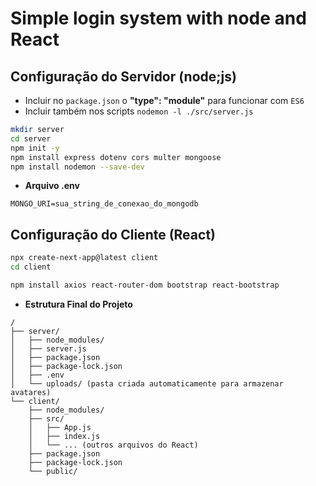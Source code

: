 # Simple login system with node and React

## Configuração do Servidor (node;js)

- Incluir no `package.json` o **"type": "module"** para funcionar com `ES6`
- Incluir também nos scripts `nodemon -l ./src/server.js`

```bash
mkdir server
cd server
npm init -y
npm install express dotenv cors multer mongoose
npm install nodemon --save-dev
```


- **Arquivo .env**

```env
MONGO_URI=sua_string_de_conexao_do_mongodb
```

## Configuração do Cliente (React)

```bash
npx create-next-app@latest client
cd client

npm install axios react-router-dom bootstrap react-bootstrap
```

- **Estrutura Final do Projeto**

```
/
├── server/
│   ├── node_modules/
│   ├── server.js
│   ├── package.json
│   ├── package-lock.json
│   ├── .env
│   └── uploads/ (pasta criada automaticamente para armazenar avatares)
└── client/
    ├── node_modules/
    ├── src/
    │   ├── App.js
    │   ├── index.js
    │   └── ... (outros arquivos do React)
    ├── package.json
    ├── package-lock.json
    └── public/
```

